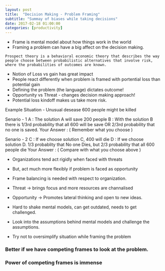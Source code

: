 ```yaml
---
layout: post
title:  "Decision Making - Problem Framing"
subtitle: "Summay of biases while taking decisions"
date: 2017-02-18 01:00:00
categories: [productivity]
---
```


- Frame is mental model about how things work in the world
- Framing a problem can have a big affect on the decision making.

` Prospect theory is a behavioral economic theory that describes the way people choose between probabilistic alternatives that involve risk, where the probabilities of outcomes are known. `

- Notion of Loss vs gain has great impact
- People react differently when problem is framed with portential loss than potential gain
- Defining the problem (the language) dictates outcome!
- Opportunity vs Threat - changes decision making approach!
- Potential loss kindoff makes us take more risk.

Example Situation - Unusual desease 600 people might be killed

Senario - 1
  A : The solution A will save 200 people
  B : With the solution B there is 1/3rd probability that all 600 will be save OR 2/3rd probability that no one is saved.
Your Answer : ( Remember what you choose )

Senario - 2
  C : If we choose solution C, 400 will die
  D : If we choose solution D. 1/3 probablity that No one Dies, but 2/3 probability that all 600 people die
Your Answer : ( Compare with what you choose above )

- Organizations tend act rigidly when faced with threats
- But, act much more flexibly if problem is faced as opportunity

- Frame balancing is needed with respect to organization.
- Threat -> brings focus and more resources are channalised
- Opportunity -> Promotes lateral thinking and open to new ideas.

- Hard to shake mental models, can get outdated, needs to get challenged.
- Look into the assumptions behind mental models and challenge the assumptions.
- Try not to oversimplify situation while framing the problem

### Better if we have competing frames to look at the problem. ###
### Power of competing frames is immense ###
